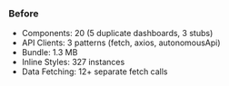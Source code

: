 ### Before

- Components: 20 (5 duplicate dashboards, 3 stubs)
- API Clients: 3 patterns (fetch, axios, autonomousApi)
- Bundle: 1.3 MB
- Inline Styles: 327 instances
- Data Fetching: 12+ separate fetch calls
